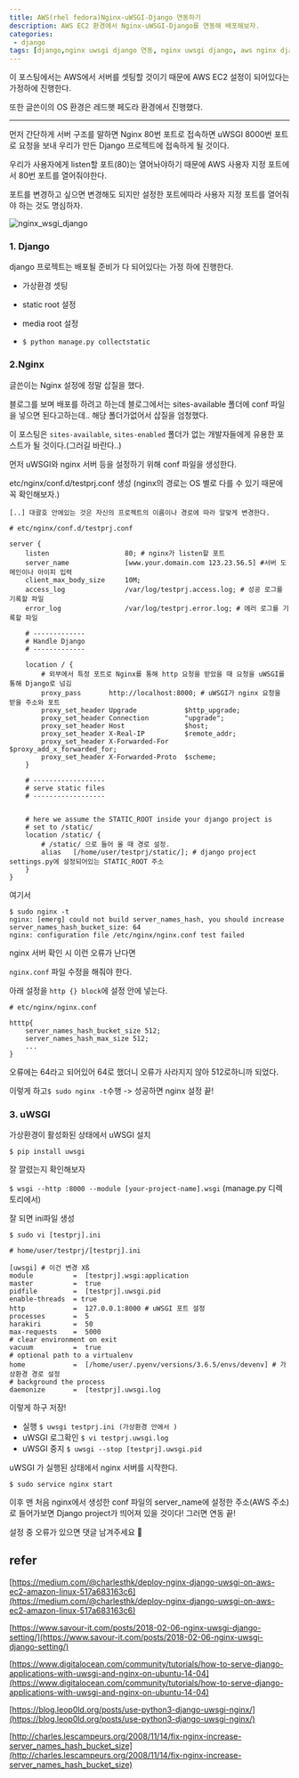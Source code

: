 ```yaml
---
title: AWS(rhel fedora)Nginx-uWSGI-Django 연동하기
description: AWS EC2 환경에서 Nginx-uWSGI-Django를 연동해 배포해보자.
categories:
 - django
tags: [django,nginx uwsgi django 연동, nginx uwsgi django, aws nginx django, aws django 배포]
---
```


이 포스팅에서는 AWS에서 서버를 셋팅할 것이기 때문에 AWS EC2 설정이 되어있다는 가정하에 진행한다.

또한 글쓴이의 OS 환경은 레드햇 페도라 환경에서 진행했다.

---

먼저 간단하게 서버 구조를 말하면  Nginx 80번 포트로 접속하면 uWSGI 8000번 포트로 요청을 보내 우리가 만든 Django 프로젝트에 접속하게 될 것이다.

우리가 사용자에게 listen할 포트(80)는 열어놔야하기 때문에 AWS 사용자 지정 포트에서 80번 포트를 열어줘야한다.

포트를 변경하고 싶으면 변경해도 되지만 설정한 포트에따라 사용자 지정 포트를 열어줘야 하는 것도 명심하자.

![nginx_wsgi_django](https://pic3.zhimg.com/v2-9bc6cfcdb7b946a728ccfe26f4eb5c01_1200x500.jpg)

### 1. Django

django 프로젝트는 배포될 준비가 다 되어있다는 가정 하에 진행한다.

- 가상환경 셋팅 

- static root 설정
- media root 설정
- `$ python manage.py collectstatic` 

### 2.Nginx

글쓴이는 Nginx 설정에 정말 삽질을 했다.

블로그를 보며 배포를 하려고 하는데 블로그에서는 sites-available 폴더에 conf 파일을 넣으면 된다고하는데.. 해당 폴더가없어서 삽질을 엄청했다. 

이 포스팅은 `sites-available`, `sites-enabled` 폴더가 없는 개발자들에게 유용한 포스트가 될 것이다.(그러길 바란다..)



먼저 uWSGI와 nginx 서버 등을 설정하기 위해 conf 파일을 생성한다.

etc/nginx/conf.d/testprj.conf 생성 (nginx의 경로는 OS 별로 다를 수  있기 때문에 꼭 확인해보자.)

`[..] 대괄호 안에있는 것은 자신의 프로젝트의 이름이나 경로에 따라 알맞게 변경한다.`

```
# etc/nginx/conf.d/testprj.conf 

server {
    listen                   80; # nginx가 listen할 포트
    server_name              [www.your.domain.com 123.23.56.5] #서버 도메인이나 아이피 입력
    client_max_body_size     10M;
    access_log               /var/log/testprj.access.log; # 성공 로그를 기록할 파일
    error_log                /var/log/testprj.error.log; # 에러 로그를 기록할 파일 

    # -------------
    # Handle Django
    # -------------

    location / {
    	# 외부에서 특정 포트로 Nginx를 통해 http 요청을 받았을 때 요청을 uWSGI를 통해 Django로 넘김
        proxy_pass       http://localhost:8000; # uWSGI가 nginx 요청을 받을 주소와 포트
        proxy_set_header Upgrade            $http_upgrade;
        proxy_set_header Connection         "upgrade";
        proxy_set_header Host               $host;
        proxy_set_header X-Real-IP          $remote_addr;
        proxy_set_header X-Forwarded-For    $proxy_add_x_forwarded_for;
        proxy_set_header X-Forwarded-Proto  $scheme;
    }

    # ------------------
    # serve static files
    # ------------------


    # here we assume the STATIC_ROOT inside your django project is
    # set to /static/
    location /static/ {
    	# /static/ 으로 들어 올 때 경로 설정.
        alias   [/home/user/testprj/static/]; # django project settings.py에 설정되어있는 STATIC_ROOT 주소
    }
}

```

여기서 

```
$ sudo nginx -t
nginx: [emerg] could not build server_names_hash, you should increase server_names_hash_bucket_size: 64
nginx: configuration file /etc/nginx/nginx.conf test failed
```

nginx 서버 확인 시 이런 오류가 난다면

`nginx.conf` 파일 수정을 해줘야 한다.

아래 설정을 `http {} block`에 설정 안에 넣는다.

```
# etc/nginx/nginx.conf

htttp{
    server_names_hash_bucket_size 512;
	server_names_hash_max_size 512;
	...
}

```

오류에는 64라고 되어있어 64로 했더니 오류가 사라지지 않아  512로하니까 되었다.

이렇게 하고` $ sudo nginx -t `수행 -> 성공하면 nginx 설정 끝!

### 3. uWSGI

가상환경이 활성화된 상태에서 uWSGI 설치 

`$ pip install uwsgi`

잘 깔렸는지 확인해보자

`$ wsgi --http :8000 --module [your-project-name].wsgi` (manage.py 디렉토리에서)

잘 되면 ini파일 생성

`$ sudo vi [testprj].ini`

```
# home/user/testprj/[testprj].ini

[uwsgi] # 이건 변경 Xß
module          =  [testprj].wsgi:application
master          =  true
pidfile         =  [testprj].uwsgi.pid
enable-threads  = true
http            =  127.0.0.1:8000 # uWSGI 포트 설정 
processes       =  5
harakiri        =  50
max-requests    =  5000
# clear environment on exit
vacuum          =  true
# optional path to a virtualenv
home            =  [/home/user/.pyenv/versions/3.6.5/envs/devenv] # 가상환경 경로 설정
# background the process
daemonize       =  [testprj].uwsgi.log
```

이렇게 하구 저장! 

- 실행 `$ uwsgi testprj.ini (가상환경 안에서 )`
- uWSGI 로그확인 `$ vi testprj.uwsgi.log`
- uWSGI 중지 `$ uwsgi --stop [testprj].uwsgi.pid`

uWSGI 가 실행된 상태에서 nginx 서버를 시작한다.

`$ sudo service nginx start`

이후 맨 처음 nginx에서 생성한 conf 파일의 server_name에 설정한 주소(AWS 주소)로 들어가보면 Django project가 띄어져 있을 것이다! 그러면 연동 끝! 



설정 중 오류가 있으면 댓글 남겨주세요 💁‍

## refer

[https://medium.com/@charlesthk/deploy-nginx-django-uwsgi-on-aws-ec2-amazon-linux-517a683163c6](https://medium.com/@charlesthk/deploy-nginx-django-uwsgi-on-aws-ec2-amazon-linux-517a683163c6)

[https://www.savour-it.com/posts/2018-02-06-nginx-uwsgi-django-setting/](https://www.savour-it.com/posts/2018-02-06-nginx-uwsgi-django-setting/)

[https://www.digitalocean.com/community/tutorials/how-to-serve-django-applications-with-uwsgi-and-nginx-on-ubuntu-14-04](https://www.digitalocean.com/community/tutorials/how-to-serve-django-applications-with-uwsgi-and-nginx-on-ubuntu-14-04)



[https://blog.leop0ld.org/posts/use-python3-django-uwsgi-nginx/](https://blog.leop0ld.org/posts/use-python3-django-uwsgi-nginx/)

[http://charles.lescampeurs.org/2008/11/14/fix-nginx-increase-server_names_hash_bucket_size](http://charles.lescampeurs.org/2008/11/14/fix-nginx-increase-server_names_hash_bucket_size)